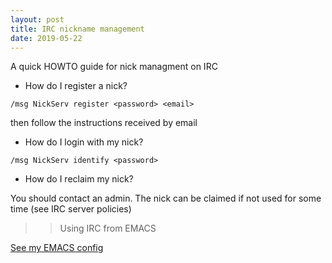 ```yaml
---
layout: post
title: IRC nickname management
date: 2019-05-22
---
```


A quick HOWTO guide for nick managment on IRC

- How do I register a nick?
```
/msg NickServ register <password> <email>
```

then follow the instructions received by email

- How do I login with my nick?
```
/msg NickServ identify <password>
```

- How do I reclaim my nick?

You should contact an admin. The nick can be claimed if not used for some time (see IRC server policies)

>> Using IRC from EMACS

[See my EMACS config](https://github.com/apiraino/emacs_reference/blob/27331707bceb85b6b21b459f8f13db03bf459c7b/.emacs.d/personal/jman.el)
